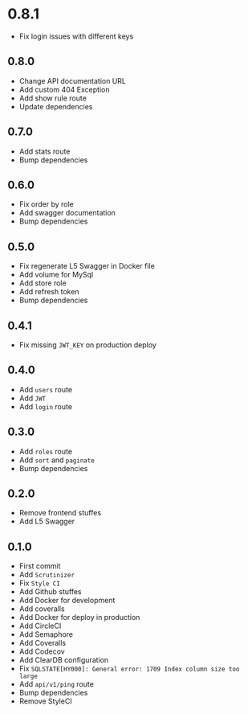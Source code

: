 # 0.8.1
+ Fix login issues with different keys

## 0.8.0
+ Change API documentation URL
+ Add custom 404 Exception
+ Add show rule route
+ Update dependencies

## 0.7.0
+ Add stats route
+ Bump dependencies

## 0.6.0
+ Fix order by role
+ Add swagger documentation
+ Bump dependencies

## 0.5.0
+ Fix regenerate L5 Swagger in Docker file
+ Add volume for MySql
+ Add store role
+ Add refresh token
+ Bump dependencies

## 0.4.1
+ Fix missing `JWT_KEY` on production deploy

## 0.4.0
+ Add `users` route
+ Add `JWT`
+ Add `login` route

## 0.3.0
+ Add `roles` route
+ Add `sort` and `paginate`
+ Bump dependencies

## 0.2.0
+ Remove frontend stuffes
+ Add L5 Swagger

## 0.1.0
+ First commit
+ Add `Scrutinizer`
+ Fix `Style CI`
+ Add Github stuffes
+ Add Docker for development
+ Add coveralls
+ Add Docker for deploy in production
+ Add CircleCI
+ Add Semaphore
+ Add Coveralls
+ Add Codecov
+ Add ClearDB configuration
+ Fix `SQLSTATE[HY000]: General error: 1709 Index column size too large`
+ Add `api/v1/ping` route
+ Bump dependencies
+ Remove StyleCI
